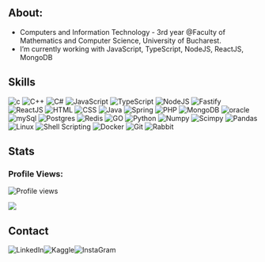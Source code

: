 ## About:

<p>

- Computers and Information Technology - 3rd year @Faculty of Mathematics and Computer Science, University of Bucharest.
- I’m currently working with JavaScript, TypeScript, NodeJS, ReactJS, MongoDB
</p>


## **Skills**<br>

<p align='center'>

<p align="left">
<img src="https://img.shields.io/badge/C-00599C?style=for-the-badge&logo=c&logoColor=white" alt="c"/>

<img src="https://img.shields.io/badge/C%2B%2B-00599C?style=for-the-badge&logo=c%2B%2B&logoColor=white" alt="C++"/>

<img src="https://img.shields.io/badge/c%23-%23239120.svg?style=for-the-badge&logo=c-sharp&logoColor=white" alt="C#"/>
  
<img src="https://img.shields.io/badge/javascript-%23323330.svg?style=for-the-badge&logo=javascript&logoColor=%23F7DF1E" alt="JavaScript"/>

<img src="https://img.shields.io/badge/typescript-%23007ACC.svg?style=for-the-badge&logo=typescript&logoColor=white" alt="TypeScript"/>
  
<img src="https://img.shields.io/badge/node.js-6DA55F?style=for-the-badge&logo=node.js&logoColor=white" alt="NodeJS"/>
  
<img src="https://img.shields.io/badge/fastify-%23000000.svg?style=for-the-badge&logo=fastify&logoColor=white" alt="Fastify"/>

<img src="https://img.shields.io/badge/react-%2320232a.svg?style=for-the-badge&logo=react&logoColor=%2361DAFB" alt="ReactJS"/>
  
<img src="https://img.shields.io/badge/html5-%23E34F26.svg?style=for-the-badge&logo=html5&logoColor=white" alt="HTML"/>

<img src="https://img.shields.io/badge/css3-%231572B6.svg?style=for-the-badge&logo=css3&logoColor=white" alt="CSS"/>

<img src="https://img.shields.io/badge/Java-ED8B00?style=for-the-badge&logo=java&logoColor=white" alt="Java"/>
  
<img src="https://img.shields.io/badge/spring-%236DB33F.svg?style=for-the-badge&logo=spring&logoColor=white" alt="Spring"/>

<img src="https://img.shields.io/badge/php-%23777BB4.svg?style=for-the-badge&logo=php&logoColor=white" alt="PHP"/>
  
<img src="https://img.shields.io/badge/MongoDB-%234ea94b.svg?style=for-the-badge&logo=mongodb&logoColor=white" alt="MongoDB"/>

<img src="https://img.shields.io/badge/Oracle-F80000?style=for-the-badge&logo=oracle&logoColor=black" alt="oracle"/>

<img src="https://img.shields.io/badge/mysql-%2300f.svg?style=for-the-badge&logo=mysql&logoColor=white" alt="mySql"/>

<img src="https://img.shields.io/badge/postgres-%23316192.svg?style=for-the-badge&logo=postgresql&logoColor=white" alt="Postgres"/>

<img src="https://img.shields.io/badge/redis-%23DD0031.svg?style=for-the-badge&logo=redis&logoColor=white" alt="Redis"/>

<img src="https://img.shields.io/badge/go-%2300ADD8.svg?style=for-the-badge&logo=go&logoColor=white" alt="GO"/>
  
<img src="https://img.shields.io/badge/Python-FFD43B?style=for-the-badge&logo=python&logoColor=darkgreen" alt="Python"/>
  
<img src="https://img.shields.io/badge/Numpy-777BB4?style=for-the-badge&logo=numpy&logoColor=white" alt="Numpy"/>

<img src="https://img.shields.io/badge/SciPy-%230C55A5.svg?style=for-the-badge&logo=scipy&logoColor=%white" alt="Scimpy"/>

<img src="https://img.shields.io/badge/Pandas-2C2D72?style=for-the-badge&logo=pandas&logoColor=white" alt="Pandas"/>

<img src="https://img.shields.io/badge/Linux-FCC624?style=for-the-badge&logo=linux&logoColor=black" alt="Linux"/>

<img src="https://img.shields.io/badge/shell_script-%23121011.svg?style=for-the-badge&logo=gnu-bash&logoColor=white" alt="Shell Scripting"/>
  
<img src="https://img.shields.io/badge/docker-%230db7ed.svg?style=for-the-badge&logo=docker&logoColor=white" alt="Docker"/>
  
<img src="https://img.shields.io/badge/git-%23F05033.svg?style=for-the-badge&logo=git&logoColor=white" alt="Git"/>

<img src="https://img.shields.io/badge/Rabbitmq-FF6600?style=for-the-badge&logo=rabbitmq&logoColor=white" alt="Rabbit"/>


## Stats
<h3 align="left">Profile Views:</h3>

![Profile views](https://gpvc.arturio.dev/laurentiucretu68)

<div style='display: flex'>
      <img src="https://github-readme-stats.vercel.app/api?username=laurentiucretu68&show_icons=true&theme=chartreuse-dark&count_private=true&include_all_commits=true" /> 
        
</div>


<h2> Contact </h2>

<div style='display: flex'>
  <img align="top" alt="LinkedIn" src="https://img.shields.io/badge/LinkedIn-0077B5?style=for-the-badge&logo=linkedin&logoColor=white" />

  <img align="top" alt="Kaggle" src="https://img.shields.io/badge/Facebook-4267B3?style=for-the-badge&logo=Facebook&logoColor=white" />
  
  <img align="top" alt="InstaGram" src="https://img.shields.io/badge/Instagram-E4405F?style=for-the-badge&logo=instagram&logoColor=white" />
</div>




<br><br>
